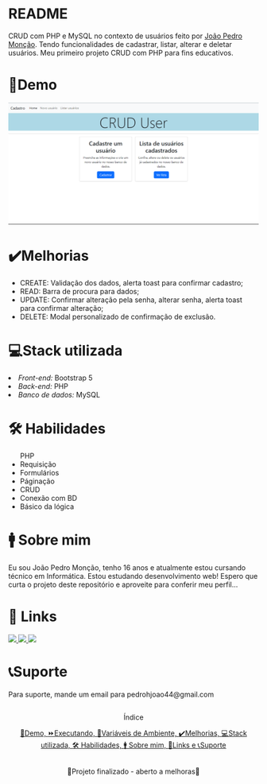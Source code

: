 
# README

CRUD com PHP e MySQL no contexto de usuários feito por [João Pedro Monção](https://github.com/jpmoncao). Tendo funcionalidades de cadastrar, listar, alterar e deletar usuários.
Meu primeiro projeto CRUD com PHP para fins educativos.

##

<div id="demo">
  <h1>🚀Demo</h1>
  
  <img src="demo.png"/>
</div>

<!-- <div id="executando">
  <h1>⏩Executando</h1>
  
  <code>

    python -m venv venv
  
    venv/Scripts/Activate.ps1
  
    pip install tkinter
  
    cd C:/Users/seu-user/pasta-do-arquivo/main.py
  
    python main.py
  </code>
</div> -->

<!-- <div id="variaveis">
  <h1>🧮Variáveis de Ambiente</h1>
  
  <p>Para rodar esse projeto, você vai precisar adicionar as seguintes variáveis de ambiente no seu .env</p>
  
  <code>API_KEY</code>

  <code>ANOTHER_API_KEY</code>
</div> -->

<div id="melhorias">
  <h1>✔️Melhorias</h1>
  <ul>
    <li>CREATE: Validação dos dados, alerta toast para confirmar cadastro;</li>
    <li>READ: Barra de procura para dados;</li>
    <li>UPDATE: Confirmar alteração pela senha, alterar senha, alerta toast para confirmar alteração;</li>
    <li>DELETE: Modal personalizado de confirmação de exclusão.</li>
  </ul>
</div>

<div id="stack">
  <h1>💻Stack utilizada</h1>
  <li><em>Front-end:</em> Bootstrap 5</li>
  <li><em>Back-end:</em> PHP</li>
  <li><em>Banco de dados:</em> MySQL</li>
</div>

<div id="habilidades">
  <h1>🛠 Habilidades</h1>
  <ul>PHP
    <li>Requisição</li>
    <li>Formulários</li>
    <li>Páginação</li>
    <li>CRUD</li>
    <li>Conexão com BD</li>
    <li>Básico da lógica</li>
  </ul>
</div>

<div id="sobre">
  <h1>🚹 Sobre mim</h1>
  <p>Eu sou João Pedro Monção, tenho 16 anos e atualmente estou cursando técnico em Informática. Estou estudando desenvolvimento web! Espero que curta o projeto deste repositório e aproveite para conferir meu perfil...</p>
</div>

<div id="links">
  <h1>🔗 Links</h1>
  <a href="https://jpmoncao.netlify.app">
    <img src="https://img.shields.io/badge/portfolio-000?style=for-the-badge&logo=ko-fi&logoColor=white" />
  </a>
  <a href="https://www.linkedin.com/in/jpmoncao/">
    <img src="https://img.shields.io/badge/linkedin-0A66C2?style=for-the-badge&logo=linkedin&logoColor=white" />
  </a>
  <a href="https://github.com/jpmoncao">
    <img src="https://img.shields.io/badge/github-1DA1F2?style=for-the-badge&logo=github&logoColor=white" />
  </a>
</div>

<div id="suporte">
  <h1>📞Suporte</h1>
  
  <p>Para suporte, mande um email para pedrohjoao44@gmail.com</p>
</div>
  
##


<p align="center">Índice</p>
<p align="center">
  <a href="#demo">🚀Demo, </a>
  <a href="#executando">⏩Executando, </a>
  <a href="#variaveis">🧮Variáveis de Ambiente, </a>
  <a href="#melhorias">✔️Melhorias, </a>
  <a href="#stack">💻Stack utilizada, </a>
  <a href="#habilidades">🛠 Habilidades, </a>
  <!-- <a href="#referencia">📖Referência, </a> -->
  <a href="#sobre">🚹 Sobre mim, </a>
  <a href="#links">🔗Links e </a>
  <a href="#suporte">📞Suporte </a>
</p>

##

<p align="center">🚧Projeto finalizado - aberto a melhoras🚧</p>

<!-- MUDAR ÍNDICE -->